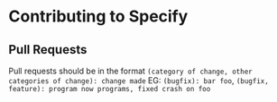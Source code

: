 # Contributing to Specify
## Pull Requests
Pull requests should be in the format `(category of change, other categories of change): change made` EG: `(bugfix): bar foo`, `(bugfix, feature): program now programs, fixed crash on foo`
